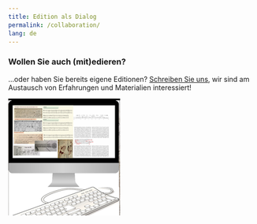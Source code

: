 ```yaml
---
title: Edition als Dialog 
permalink: /collaboration/
lang: de
---
```


### Wollen Sie auch (mit)edieren?
...oder haben Sie bereits eigene Editionen? [Schreiben Sie uns](/contact), wir sind am Austausch von Erfahrungen und Materialien interessiert!

![](/assets/img/PC_4.png)

